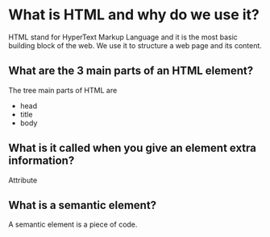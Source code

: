 # What is HTML and why do we use it?

HTML stand for HyperText Markup Language and it is the most basic building block of the web. We use it to structure a web page and its content.

## What are the 3 main parts of an HTML element?

The tree main parts of HTML are 
- head
- title
- body

## What is it called when you give an element extra information?

Attribute

## What is a semantic element?

A semantic element is a piece of code.
